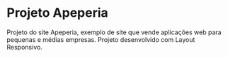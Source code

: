 # Projeto Apeperia

Projeto do site Apeperia, exemplo de site que vende aplicações web para pequenas e médias empresas. Projeto desenvolvido com Layout Responsivo.